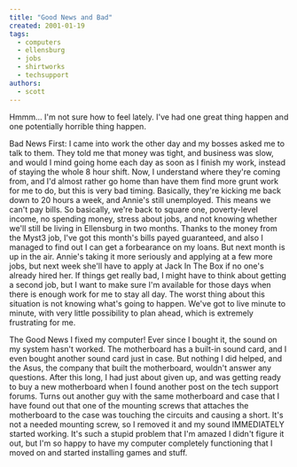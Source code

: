 ```yaml
---
title: "Good News and Bad"
created: 2001-01-19
tags: 
  - computers
  - ellensburg
  - jobs
  - shirtworks
  - techsupport
authors: 
  - scott
---
```


Hmmm... I'm not sure how to feel lately. I've had one great thing happen and one potentially horrible thing happen.

Bad News First: I came into work the other day and my bosses asked me to talk to them. They told me that money was tight, and business was slow, and would I mind going home each day as soon as I finish my work, instead of staying the whole 8 hour shift. Now, I understand where they're coming from, and I'd almost rather go home than have them find more grunt work for me to do, but this is very bad timing. Basically, they're kicking me back down to 20 hours a week, and Annie's still unemployed. This means we can't pay bills. So basically, we're back to square one, poverty-level income, no spending money, stress about jobs, and not knowing whether we'll still be living in Ellensburg in two months. Thanks to the money from the Myst3 job, I've got this month's bills payed guaranteed, and also I managed to find out I can get a forbearance on my loans. But next month is up in the air. Annie's taking it more seriously and applying at a few more jobs, but next week she'll have to apply at Jack In The Box if no one's already hired her. If things get really bad, I might have to think about getting a second job, but I want to make sure I'm available for those days when there is enough work for me to stay all day. The worst thing about this situation is not knowing what's going to happen. We've got to live minute to minute, with very little possibility to plan ahead, which is extremely frustrating for me.

The Good News I fixed my computer! Ever since I bought it, the sound on my system hasn't worked. The motherboard has a built-in sound card, and I even bought another sound card just in case. But nothing I did helped, and the Asus, the company that built the motherboard, wouldn't answer any questions. After this long, I had just about given up, and was getting ready to buy a new motherboard when I found another post on the tech support forums. Turns out another guy with the same motherboard and case that I have found out that one of the mounting screws that attaches the motherboard to the case was touching the circuits and causing a short. It's not a needed mounting screw, so I removed it and my sound IMMEDIATELY started working. It's such a stupid problem that I'm amazed I didn't figure it out, but I'm so happy to have my computer completely functioning that I moved on and started installing games and stuff.
